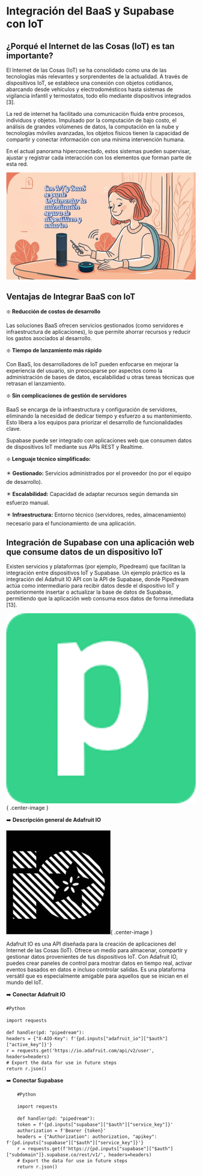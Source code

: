 # **Integración del BaaS y Supabase con IoT**

## **¿Porqué el Internet de las Cosas (IoT) es tan importante?**
El Internet de las Cosas (IoT) se ha consolidado como una de las tecnologías más relevantes y sorprendentes de la actualidad. A través de dispositivos IoT, se establece una conexión con objetos cotidianos, abarcando desde vehículos y electrodomésticos hasta sistemas de vigilancia infantil y termostatos, todo ello mediante dispositivos integrados [3].

La red de internet ha facilitado una comunicación fluida entre procesos, individuos y objetos. Impulsado por la computación de bajo costo, el análisis de grandes volúmenes de datos, la computación en la nube y tecnologías móviles avanzadas, los objetos físicos tienen la capacidad de compartir y conectar información con una mínima intervención humana.

En el actual panorama hiperconectado, estos sistemas pueden supervisar, ajustar y registrar cada interacción con los elementos que forman parte de esta red.

   ![IoTBaaS](images/canvadesign.png)

## **Ventajas de Integrar BaaS con IoT**

❇️ **Reducción de costos de desarrollo**

Las soluciones BaaS ofrecen servicios gestionados (como servidores e infraestructura de aplicaciones), lo que permite ahorrar recursos y reducir los gastos asociados al desarrollo.

❇️ **Tiempo de lanzamiento más rápido**

Con BaaS, los desarrolladores de IoT pueden enfocarse en mejorar la experiencia del usuario, sin preocuparse por aspectos como la administración de bases de datos, escalabilidad u otras tareas técnicas que retrasan el lanzamiento.

❇️ **Sin complicaciones de gestión de servidores**

BaaS se encarga de la infraestructura y configuración de servidores, eliminando la necesidad de dedicar tiempo y esfuerzo a su mantenimiento. Esto libera a los equipos para priorizar el desarrollo de funcionalidades clave.

Supabase puede ser integrado con aplicaciones web que consumen datos de dispositivos IoT mediante sus APIs REST y Realtime.


❇️ **Lenguaje técnico simplificado:**

✴️ **Gestionado:** Servicios administrados por el proveedor (no por el equipo de desarrollo).

✴️ **Escalabilidad:** Capacidad de adaptar recursos según demanda sin esfuerzo manual.

✴️ **Infraestructura:** Entorno técnico (servidores, redes, almacenamiento) necesario para el funcionamiento de una aplicación.


## **Integración de Supabase con una aplicación web que consume datos de un dispositivo IoT**

Existen servicios y plataformas (por ejemplo, Pipedream) que facilitan la integración entre dispositivos IoT y Supabase. Un ejemplo práctico es la integración del Adafruit IO API con la API de Supabase, donde Pipedream actúa como intermediario para recibir datos desde el dispositivo IoT y posteriormente insertar o actualizar la base de datos de Supabase, permitiendo que la aplicación web consuma esos datos de forma inmediata [13].

 ![IoTBaaS](images/Pipedream-logo.png){ .center-image }

➡️ **Descripción general de Adafruit IO**

 ![IoTBaaS](images/adafruit.png){ .center-image }

Adafruit IO es una API diseñada para la creación de aplicaciones del Internet de las Cosas (IoT). Ofrece un medio para almacenar, compartir y gestionar datos provenientes de tus dispositivos IoT. Con Adafruit IO, puedes crear paneles de control para mostrar datos en tiempo real, activar eventos basados en datos e incluso controlar salidas. Es una plataforma versátil que es especialmente amigable para aquellos que se inician en el mundo del IoT.

➡️ **Conectar Adafruit IO**

    #Python

    import requests

    def handler(pd: "pipedream"):
    headers = {"X-AIO-Key": f'{pd.inputs["adafruit_io"]["$auth"]["active_key"]}'}
    r = requests.get('https://io.adafruit.com/api/v2/user', headers=headers)
    # Export the data for use in future steps
    return r.json()

➡️  **Conectar Supabase** 

        #Python
        
        import requests

        def handler(pd: "pipedream"):
        token = f'{pd.inputs["supabase"]["$auth"]["service_key"]}'
        authorization = f'Bearer {token}'
        headers = {"Authorization": authorization, "apikey": f'{pd.inputs["supabase"]["$auth"]["service_key"]}'}
        r = requests.get(f'https://{pd.inputs["supabase"]["$auth"]["subdomain"]}.supabase.co/rest/v1/', headers=headers)
        # Export the data for use in future steps
        return r.json()
